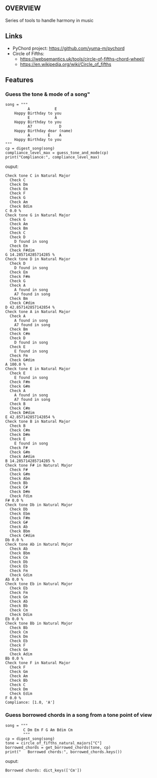 ## OVERVIEW ##
Series of tools to handle harmony in music

## Links ##
* PyChord project: https://github.com/yuma-m/pychord
* Circle of Fifths: 
  * https://websemantics.uk/tools/circle-of-fifths-chord-wheel/
  * https://en.wikipedia.org/wiki/Circle_of_fifths

## Features ##
### Guess the tone & mode of a song" ###
    song = """
              A           E
        Happy Birthday to you
              E           A
        Happy Birthday to you
              A7            D
        Happy Birthday dear (name)
              A        E    A
        Happy Birthday to you
    """
    cp = digest_song(song)
    compliance_level_max = guess_tone_and_mode(cp)
    print("Compliance:", compliance_level_max)
ouput:

    Check tone C in Natural Major
      Check C
      Check Dm
      Check Em
      Check F
      Check G
      Check Am
      Check Bdim
    C 0.0 %
    Check tone G in Natural Major
      Check G
      Check Am
      Check Bm
      Check C
      Check D
        D found in song
      Check Em
      Check F#dim
    G 14.285714285714285 %
    Check tone D in Natural Major
      Check D
        D found in song
      Check Em
      Check F#m
      Check G
      Check A
        A found in song
        A7 found in song
      Check Bm
      Check C#dim
    D 42.857142857142854 %
    Check tone A in Natural Major
      Check A
        A found in song
        A7 found in song
      Check Bm
      Check C#m
      Check D
        D found in song
      Check E
        E found in song
      Check Fm
      Check G#dim
    A 100.0 %
    Check tone E in Natural Major
      Check E
        E found in song
      Check F#m
      Check G#m
      Check A
        A found in song
        A7 found in song
      Check B
      Check C#m
      Check D#dim
    E 42.857142857142854 %
    Check tone B in Natural Major
      Check B
      Check C#m
      Check D#m
      Check E
        E found in song
      Check F#
      Check G#m
      Check A#dim
    B 14.285714285714285 %
    Check tone F# in Natural Major
      Check F#
      Check G#m
      Check Abm
      Check Bb
      Check C#
      Check D#m
      Check Fdim
    F# 0.0 %
    Check tone Db in Natural Major
      Check Db
      Check Ebm
      Check F#m
      Check G#
      Check Ab
      Check Bbm
      Check C#dim
    Db 0.0 %
    Check tone Ab in Natural Major
      Check Ab
      Check Bbm
      Check Cm
      Check Db
      Check Eb
      Check Fm
      Check Gdim
    Ab 0.0 %
    Check tone Eb in Natural Major
      Check Eb
      Check Fm
      Check Gm
      Check Ab
      Check Bb
      Check Cm
      Check Ddim
    Eb 0.0 %
    Check tone Bb in Natural Major
      Check Bb
      Check Cm
      Check Dm
      Check Eb
      Check F
      Check Gm
      Check Adim
    Bb 0.0 %
    Check tone F in Natural Major
      Check F
      Check Gm
      Check Am
      Check Bb
      Check C
      Check Dm 
      Check Edim
    F 0.0 %
    Compliance: [1.0, 'A']

### Guess borrowed chords in a song from a tone point of view ###
    song = """
            C Dm Em F G Am Bdim Cm
            """
    cp = digest_song(song)
    tone = circle_of_fifths_natural_majors["C"]
    borrowed_chords = get_borrowed_chords(tone, cp)
    print("   Borrowed chords:", borrowed_chords.keys())
ouput:

    Borrowed chords: dict_keys(['Cm'])